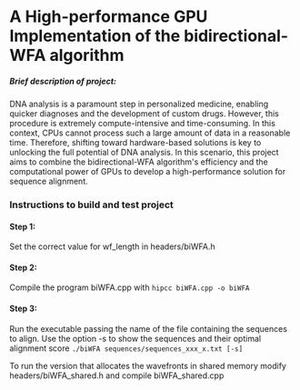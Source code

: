 # A High-performance GPU Implementation of the bidirectional-WFA algorithm

##### Brief description of project:
DNA analysis is a paramount step in personalized medicine, enabling quicker diagnoses and the development of custom drugs.
However, this procedure is extremely compute-intensive and time-consuming. In this context, CPUs cannot process such a large amount of data in a reasonable time.
Therefore, shifting toward hardware-based solutions is key to unlocking the full potential of DNA analysis. In this scenario, this project aims to combine the bidirectional-WFA
algorithm's efficiency and the computational power of GPUs to develop a high-performance solution for sequence alignment.

### Instructions to build and test project
#### Step 1:
Set the correct value for wf_length in headers/biWFA.h

#### Step 2:
Compile the program biWFA.cpp with ```hipcc biWFA.cpp -o biWFA```

#### Step 3:
Run the executable passing the name of the file containing the sequences to align. Use the option -s to show the sequences and their optimal alignment score ```./biWFA sequences/sequences_xxx_x.txt [-s]```

To run the version that allocates the wavefronts in shared memory modify headers/biWFA_shared.h and compile biWFA_shared.cpp
